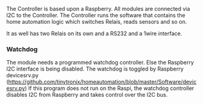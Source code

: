 The Controller is based upon a Raspberry. All modules are connected via I2C to the Controller.
The Controller runs the software that contains the home automation logic which switches Relais, reads
sensors and so on.

It as well has two Relais on its own and a RS232 and a 1wire interface.

### Watchdog
The module needs a programmed watchdog controller. Else the Raspberry I2C interface is being disabled.
The watchdog is toggled by Raspberry devicesrv.py (https://github.com/tinytronix/homeautomation/blob/master/Software/devicesrv.py)
If this program does not run on the Raspi, the watchdog controller disables I2C from Raspberry and takes control over the I2C bus.
